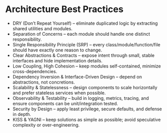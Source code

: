 # Architecture Best Practices
- DRY (Don’t Repeat Yourself) – eliminate duplicated logic by extracting shared utilities and modules.
- Separation of Concerns – each module should handle one distinct responsibility.
- Single Responsibility Principle (SRP) – every class/module/function/file should have exactly one reason to change.
- Clear Abstractions & Contracts – expose intent through small, stable interfaces and hide implementation details.
- Low Coupling, High Cohesion – keep modules self-contained, minimize cross-dependencies.
- Dependency Inversion & Interface-Driven Design – depend on abstractions, not concretions.
- Scalability & Statelessness – design components to scale horizontally and prefer stateless services when possible.
- Observability & Testability – build in logging, metrics, tracing, and ensure components can be unit/integration tested.
- Security by Design – apply least privilege, secure defaults, and defense in depth.
- KISS & YAGNI – keep solutions as simple as possible; avoid speculative complexity or over-engineering.
